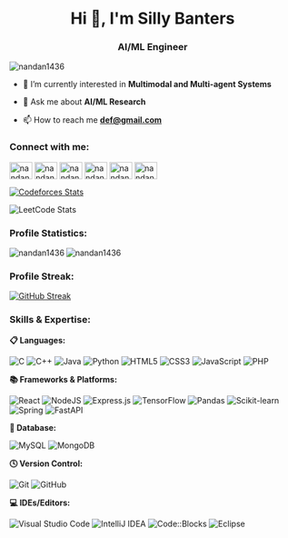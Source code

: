 <h1 align="center">Hi 👋, I'm Silly Banters</h1>
<h3 align="center">AI/ML Engineer</h3>

<p align="left"> <img src="https://komarev.com/ghpvc/?username=nandan1436&label=Profile%20views&color=0e75b6&style=flat" alt="nandan1436" /> </p>

- 🌱 I’m currently interested in **Multimodal and Multi-agent Systems**

- 💬 Ask me about **AI/ML Research**

- 📫 How to reach me **def@gmail.com**

<h3 align="left">Connect with me:</h3>
<p align="left">
<a href="https://linkedin.com/in/nandan-bhowmick-76573b230" target="blank"><img align="center" src="https://raw.githubusercontent.com/rahuldkjain/github-profile-readme-generator/master/src/images/icons/Social/linked-in-alt.svg" alt="nandan-bhowmick-76573b230" height="30" width="40" /></a>
<a href="https://www.codechef.com/users/nandan1436" target="blank"><img align="center" src="https://cdn.jsdelivr.net/npm/simple-icons@3.1.0/icons/codechef.svg" alt="nandan1436" height="30" width="40" /></a>
<a href="https://codeforces.com/profile/nandan1436" target="blank"><img align="center" src="https://raw.githubusercontent.com/rahuldkjain/github-profile-readme-generator/master/src/images/icons/Social/codeforces.svg" alt="nandan1436" height="30" width="40" /></a>
<a href="https://www.leetcode.com/nandan1436" target="blank"><img align="center" src="https://raw.githubusercontent.com/rahuldkjain/github-profile-readme-generator/master/src/images/icons/Social/leet-code.svg" alt="nandan1436" height="30" width="40" /></a>
<a href="https://www.hackerrank.com/nandanbhow123" target="blank"><img align="center" src="https://raw.githubusercontent.com/rahuldkjain/github-profile-readme-generator/master/src/images/icons/Social/hackerrank.svg" alt="nandanbhow123" height="30" width="40" /></a>
<a href="https://kaggle.com/nandanbhowmick" target="blank"><img align="center" src="https://raw.githubusercontent.com/rahuldkjain/github-profile-readme-generator/master/src/images/icons/Social/kaggle.svg" alt="nandanbhowmick" height="30" width="40" /></a>
</p>

[![Codeforces Stats](https://codeforces-readme-stats.vercel.app/api/card?username=nandan1436&theme=rose_pine&disable_animations=false&show_icons=true&force_username=true)](https://codeforces.com/profile/nandan1436)

![LeetCode Stats](https://leetcard.jacoblin.cool/nandan1436?theme=nord&font=Tomorrow&ext=heatmap)

<h3>Profile Statistics:</h3>

<p><img align="left" src="https://github-readme-stats.vercel.app/api/top-langs?username=nandan1436&show_icons=true&locale=en&layout=compact&theme=merko" alt="nandan1436" /></p>

<p><img align="center" src="https://github-readme-stats.vercel.app/api?username=nandan1436&show_icons=true&locale=en&theme=merko" alt="nandan1436" /></p>

<h3>Profile Streak:</h3> 

[![GitHub Streak](https://streak-stats.demolab.com?user=nandan1436&theme=merko&hide_border=true)](https://git.io/streak-stats)

<h3>Skills & Expertise:</h3>

**📋 Languages:**

![C](https://img.shields.io/badge/c-%2300599C.svg?style=for-the-badge&logo=c&logoColor=white)
![C++](https://img.shields.io/badge/c++-%2300599C.svg?style=for-the-badge&logo=c%2B%2B&logoColor=white)
![Java](https://img.shields.io/badge/java-%23ED8B00.svg?style=for-the-badge&logo=openjdk&logoColor=white)
![Python](https://img.shields.io/badge/python-3670A0?style=for-the-badge&logo=python&logoColor=ffdd54)
![HTML5](https://img.shields.io/badge/html5-%23E34F26.svg?style=for-the-badge&logo=html5&logoColor=white)
![CSS3](https://img.shields.io/badge/css3-%231572B6.svg?style=for-the-badge&logo=css3&logoColor=white)
![JavaScript](https://img.shields.io/badge/javascript-%23323330.svg?style=for-the-badge&logo=javascript&logoColor=%23F7DF1E)
![PHP](https://img.shields.io/badge/php-%23777BB4.svg?style=for-the-badge&logo=php&logoColor=white)

**📚 Frameworks & Platforms:**

![React](https://img.shields.io/badge/react-%2320232a.svg?style=for-the-badge&logo=react&logoColor=%2361DAFB)
![NodeJS](https://img.shields.io/badge/node.js-6DA55F?style=for-the-badge&logo=node.js&logoColor=white)
![Express.js](https://img.shields.io/badge/express.js-%23404d59.svg?style=for-the-badge&logo=express&logoColor=%2361DAFB)
![TensorFlow](https://img.shields.io/badge/TensorFlow-%23FF6F00.svg?style=for-the-badge&logo=TensorFlow&logoColor=white)
![Pandas](https://img.shields.io/badge/pandas-%23150458.svg?style=for-the-badge&logo=pandas&logoColor=white)
![Scikit-learn](https://img.shields.io/badge/scikit--learn-%23F7931E.svg?style=for-the-badge&logo=scikit-learn&logoColor=white)
![Spring](https://img.shields.io/badge/spring-%236DB33F.svg?style=for-the-badge&logo=spring&logoColor=white)
![FastAPI](https://img.shields.io/badge/FastAPI-009688.svg?style=for-the-badge&logo=fastapi&logoColor=white)

**💾 Database:**

![MySQL](https://img.shields.io/badge/mysql-%2300f.svg?style=for-the-badge&logo=mysql&logoColor=white)
![MongoDB](https://img.shields.io/badge/MongoDB-%234ea94b.svg?style=for-the-badge&logo=mongodb&logoColor=white)

**🕓 Version Control:**

![Git](https://img.shields.io/badge/git-%23F05033.svg?style=for-the-badge&logo=git&logoColor=white)
![GitHub](https://img.shields.io/badge/github-%23121011.svg?style=for-the-badge&logo=github&logoColor=white)

**💻 IDEs/Editors:**

![Visual Studio Code](https://img.shields.io/badge/Visual%20Studio%20Code-0078d7.svg?style=for-the-badge&logo=visual-studio-code&logoColor=white)
![IntelliJ IDEA](https://img.shields.io/badge/IntelliJIDEA-000000.svg?style=for-the-badge&logo=intellij-idea&logoColor=white)
![Code::Blocks](https://img.shields.io/badge/Code%3A%3ABlocks-010101.svg?style=for-the-badge&logo=codeblocks&logoColor=white)
![Eclipse](https://img.shields.io/badge/Eclipse-FE7A16.svg?style=for-the-badge&logo=Eclipse&logoColor=white)
